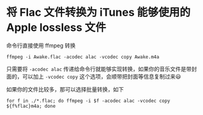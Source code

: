 # 将 Flac 文件转换为 iTunes 能够使用的 Apple lossless 文件

命令行直接使用 ffmpeg 转换

```shell
ffmpeg -i Awake.flac -acodec alac -vcodec copy Awake.m4a
```

只需要将 `-acodec alac` 传递给命令行就能够实现转换，如果你的音乐文件是带封面的，可以加上 `-vcodec copy` 这个选项，会顺带把封面等信息复制过来😃

如果你的文件比较多，那可以选择批量转换，如下

```shell
for f in ./*.flac; do ffmpeg -i $f -acodec alac -vcodec copy ${f%flac}m4a; done
```
